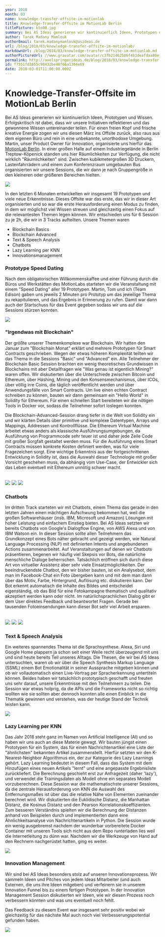 ```yaml
---
year: 2018
month: 03
name: knowledge-transfer-offsite-im-motionlab
title: Knowledge-Transfer-Offsite im MotionLab Berlin
titlePicture: kto00.jpg
summary: Bei AS Ideas generieren wir kontinuierlich Ideen, Prototypen und Wissen. Erfolgskritisch ist dabei, dass wir unsere Initiativen reflektieren und das gewonnene Wissen untereinander teilen. Für einen freien Kopf und frische kreative Energie zogen wir uns diesen März ins Offsite zurück...
author: Tarek Madany Mamlouk
authorEmail: tarek.madanymamlouk@asideas.de
url: /blog/2018/03/knowledge-transfer-offsite-im-motionlab/
markdownUrl: /blog/2018/03/knowledge-transfer-offsite-im-motionlab.md
authorPictureUrl: //www.gravatar.com/avatar/c37b21462586f4b3deafdaa80ef01503
permalink: http://axelspringerideas.de/blog/2018/03/knowledge-transfer-offsite-im-motionlab/
id: f7551fd2655c98432be48f66a1304e69
date: 2018-03-01T11:00:00.000Z
---
```


# Knowledge-Transfer-Offsite im MotionLab Berlin

Bei AS Ideas generieren wir kontinuierlich Ideen, Prototypen und Wissen. Erfolgskritisch ist dabei, dass wir unsere Initiativen reflektieren und das gewonnene Wissen untereinander teilen. Für einen freien Kopf und frische kreative Energie zogen wir uns diesen März ins Offsite zurück, also raus aus dem eigenen Büro und rein in eine unbekannte, unorthodoxe Umgebung. Martin, unser Product Owner für Innovation, organisierte uns hierfür das [MotionLab Berlin](https://motionlab.berlin/). In einer großen Halle auf einem Industriegelände in Berlin Treptow-Köpenick standen uns hier Räumlichkeiten zur Verfügung, die nicht wirklich "Räumlichkeiten" sind. Zwischen kubikmetergroßen 3D Druckern, Lastenfahrrädern und einem zum Konferenzraum umgebauten Bus organisierten wir unsere Sessions, die wir dann je nach Gruppengröße in den kleineren oder größeren Bereichen hielten.

![](kto01.jpg)

In den letzten 6 Monaten entwickelten wir insgesamt 19 Prototypen und viele neue Erkenntnisse. Dieses Offsite war das erste, das wir in dieser Art organisierten und so war die erste Herausforderung einen Modus zu finden, in dem wir möglichst viel Wissen streuen und gleichzeitig einen Fokus auf die relevantesten Themen legen können. Wir entschieden uns für 6 Session zu je 2h, die wir in 3 Tracks aufteilten. Unsere Themen waren
* Blockchain Basics
* Blockchain Advanced
* Text & Speech Analysis
* Chatbots
* Lazy Learning per KNN
* Innovationsmanagement

### Prototype Speed Dating

Nach dem obligatorischen Willkommenskaffee und einer Führung durch die Büros und Werkstätten des MotionLabs starteten wir die Veranstaltung mit einem "Speed Dating" aller 19 Prototypen. Martin, Tom und ich (Team Edison) gaben uns jeweils 2 Minuten pro Prototyp um das jeweilige Thema zu rekapitulieren, und das Ergebnis in Erinnerung zu rufen. Damit war dann auch der Startschuss für das Event gegeben sodass wir uns auf die Sessions stürzen konnten. 

![](kto02.jpg)

### "Irgendwas mit Blockchain"

Der größte unserer Themenkomplexe war Blockchain. Wir hatten den Januar zum "Blockchain Monat" erklärt und mehrere Prototypen für Smart Contracts geschrieben. Wegen der etwas höheren Komplexität teilten wir das Thema in die Sessions "Basic" und "Advanced" ein. Alle Teilnehmer der Blockchain Basic Session brachten ein wenig theoretisches Grundwissen in Blockchains mit aber Detailfragen wie "Was genau ist eigentlich Mining?" waren offen. Wir diskutierten über die Unterschiede zwischen Bitcoin und Ethereum, über Hashing, Mining und den Konsensmechanismus, über ICOs, über völlig irre Coins, die täglich veröffentlicht werden und über Anwendungsfälle von Smart Contracts. Um live einen echten Contract schreiben zu können, bauten wir dann gemeinsam ein "Hello World" in Solidity für Ethereum. Für einen schnellen Start bereiteten wir die nötigen Tools in Docker vor, sodass die Teilnehmer sofort loslegen konnten.

Die Blockchain-Advanced-Session drang tiefer in die Welt von Solidity ein und wir klärten Details über primitive und komplexe Datentypen, Arrays und Mappings, Addressen und Kontrollflüsse. Die Ethereum Virtual Machine arbeitet etwas anders als klassische Ausführungsumgebungen, da Ausführung von Programmcode sehr teuer ist und daher jede Zeile Code mit großer Sorgfalt gestaltet werden muss. Für die Ausführung eines Smart Contracts müssen konkrete Kosten definiert werden, was für viele Fragezeichen sorgt. Eine wichtige Erkenntnis aus der fortgeschrittenen Entwicklung in Solidity ist, dass die Auswahl dieser Technologie mit großer Vorsicht geschehen muss, da abhängig vom Use-Case, der Entwickler sich das Leben eventuell mit Ethereum unnötig schwer macht.

## ![](kto03.jpg) ![](kto10.jpg) ![](kto06.jpg)

### Chatbots

Im dritten Track starteten wir mit Chatbots, einem Thema das gerade in den letzten Jahren einen mächtigen Aufschwung bekommen hat, weil die großen Softwarehäuser (insb. IBM, Microsoft und Amazon) Lösungen mit hoher Leistung und einfachem Einstieg bieten. Bei AS Ideas setzten wir bereits Chatbots von Google's Dialogflow Engine, von AWS Alexa und von IBM Watson ein. In dieser Session sollte allen Teilnehmern das Grundkonzept eines Bots näher gebracht und gezeigt werden, wie Natural Language Processing (NLP) mit definierten Intents und angebundenen Actions zusammenarbeitet. Auf Veranstaltungen auf denen wir Chatbots präsentieren, begenen wir häufig viel Skepsis vor Bots, die natürliche menschliche Dialoge beherrschen. Tatsächlich eröffnen sich durch diese Art von virtueller Assistenz aber sehr viele Einsatzmöglichkeiten. Der beeindruckendste Chatbot, den wir bisher bauten, ist ein Analysebot, dem man im Facebook-Chat ein Foto übergeben kann und mit dem man dann über das Motiv, Farbe, Hintergrund, Auflösung etc. diskutieren kann. Der Bot erkennt automatisch die Inhalte des Bildes und entscheidet eigenständig, ob das Bild für eine Fotokampagne thematisch und qualitativ akzeptiert werden kann oder nicht. Im natürlichsprachlichen Dialog gibt er dem User direktes Feedback und beantwortet Fragen. Gerade bei tausenden Fotoeinsendungen kann dieser Bot sehr viel Arbeit ersparen. 

## ![](kto04.jpg) ![](kto05.jpg) ![](kto07.jpg)

### Text & Speech Analysis

Ein weiteres spannendes Thema ist die Sprachsynthese. Alexa, Siri und Google Home plappern ja schon seit einer Weile recht überzeugend mit uns und sind heute bereits Teil unseres Alltags. Die Thesen, die wir bei AS Ideas untersuchten, waren ob wir über die Speech Synthesis Markup Language (SSML) einem Bot Emotionalität in seiner Aussprache mitgeben können und ob wir vollautomatisch einen Live-Vortrag per Spracherkennung untertiteln können. Beides haben wir tatsächlich prototypisch geschafft und freuten uns sehr darauf, unsere Erkenntnisse mit den Teilnehmern zu teilen. Die Session war etwas holprig, da die APIs und die Frameworks nicht so richtig wollten wie sie sollten aber dennoch konnten alle einen Einblick in die Thematik gewinnen und verstehen, was der heutige Stand der Technik leisten kann.  

![](kto08.jpg)

### Lazy Learning per KNN

Das Jahr 2018 steht ganz im Namen von Artificial Intelligence (AI) und so haben wir uns auch an diese Materie gewagt. Wir bauten jüngst einen Prototypen für ein System, das für einen Nachrichtenartikel eine Liste der "ähnlichsten" bekannten Artikel zusammenstellt. Hierfür setzten wir den K-Nearest-Neighbor Algorithmus ein, der zur Kategorie des Lazy Learnings gehört. Lazy Learning bedeutet in diesem Fall, dass das System mit dem Hinzufügen eines neuen Artikels "lernt" und eine angepasste Ergebnisliste zurückliefert. Die Berechnung geschieht erst zur Anfragezeit (daher 'lazy'), und verwendet die Trainingsdaten als Modell ohne ein separates Modell vorzuberechnen. Diese Session war die mathematischste unserer Sessions, da die zentrale Herausforderung von KNN die Auswahl des Entfernungsmaßes ist über das die relative Nähe von Elementen zueinander berechnet wird. Wir diskutierten die Euklidische Distanz, die Manhattan Distanz, die Kosinus Distanz und den Pearson Korrelationskoeffizienten. Zum besseren Verständnis spielten wir die Berechnung der Distanzen anhand von Beispielen durch und implementierten dann eine Ähnlichkeitsanalyse von Nachrichtenartikeln in Python. Die Session wurde ein wenig ausgebremst nachdem der wunderbar vorbereitete Docker Container mit unseren Tools sich nicht aus dem Repo runterladen lies weil die Internetleitung zu dünn war. Nachdem wir die Werkzeuge von Hand auf den Rechnern nachgerüstet hatten, ging es weiter.

![](kto00.jpg)

### Innovation Management

Wir sind bei AS Ideas besonders stolz auf unseren Innovationsprozess. Wir sammeln Ideen und Pitches von jedem Ideas Mitarbeiter (und auch Externen, die uns ihre Ideen mitgeben) und verfeinern sie in unserem Innovation Funnel bis zu einem fertigen Prototypen. In der Innovation Management Session diskutierten wir Ideen, wie wir diesen Prozess noch verbessern könnten und was uns eventuell noch fehlt. 

Das Feedback zu diesem Event war insgesamt sehr positiv wobei wir gleichzeitig für das nächste Mal auch noch viel Verbesserungspotential gefunden haben. 

![](kto09.jpg)
